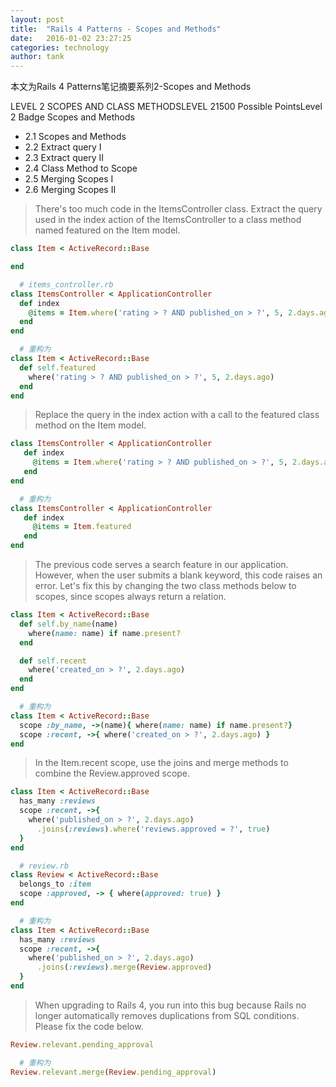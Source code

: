 ```yaml
---
layout: post
title:  "Rails 4 Patterns - Scopes and Methods"
date:   2016-01-02 23:27:25
categories: technology
author: tank
---
```


本文为Rails 4 Patterns笔记摘要系列2-Scopes and Methods

LEVEL 2 SCOPES AND CLASS METHODSLEVEL 21500 Possible PointsLevel 2 Badge
Scopes and Methods

* 2.1 Scopes and Methods
* 2.2 Extract query I
* 2.3 Extract query II
* 2.4 Class Method to Scope
* 2.5 Merging Scopes I
* 2.6 Merging Scopes II


> There's too much code in the ItemsController class.
Extract the query used in the index action of the ItemsController to a class method named featured on the Item model.

```ruby
class Item < ActiveRecord::Base

end

  # items_controller.rb
class ItemsController < ApplicationController
  def index
    @items = Item.where('rating > ? AND published_on > ?', 5, 2.days.ago)
  end
end

  # 重构为
class Item < ActiveRecord::Base
  def self.featured
    where('rating > ? AND published_on > ?', 5, 2.days.ago)
  end
end
```

> Replace the query in the index action with a call to the featured class method on the Item model.

```ruby
class ItemsController < ApplicationController
   def index
     @items = Item.where('rating > ? AND published_on > ?', 5, 2.days.ago)
   end
end

  # 重构为
class ItemsController < ApplicationController
   def index
     @items = Item.featured
   end
end
```

> The previous code serves a search feature in our application.
However, when the user submits a blank keyword, this code raises an error.
Let's fix this by changing the two class methods below to scopes, since scopes always return a relation.

```ruby
class Item < ActiveRecord::Base
  def self.by_name(name)
    where(name: name) if name.present?
  end

  def self.recent
    where('created_on > ?', 2.days.ago)
  end
end

  # 重构为
class Item < ActiveRecord::Base
  scope :by_name, ->(name){ where(name: name) if name.present?}
  scope :recent, ->{ where('created_on > ?', 2.days.ago) }
end
```

> In the Item.recent scope, use the joins and merge methods to combine the Review.approved scope.

```ruby
class Item < ActiveRecord::Base
  has_many :reviews
  scope :recent, ->{
    where('published_on > ?', 2.days.ago)
      .joins(:reviews).where('reviews.approved = ?', true)
  }
end

  # review.rb
class Review < ActiveRecord::Base
  belongs_to :item
  scope :approved, -> { where(approved: true) }
end

  # 重构为
class Item < ActiveRecord::Base
  has_many :reviews
  scope :recent, ->{
    where('published_on > ?', 2.days.ago)
      .joins(:reviews).merge(Review.approved)
  }
end
```

> When upgrading to Rails 4, you run into this bug because Rails no longer automatically removes duplications from SQL conditions.
Please fix the code below.

```ruby
Review.relevant.pending_approval

  # 重构为
Review.relevant.merge(Review.pending_approval)
```
